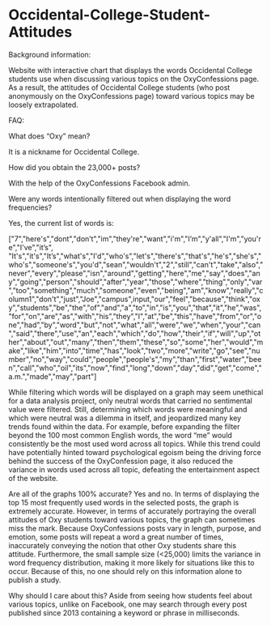# Occidental-College-Student-Attitudes
Background information:

Website with interactive chart that displays the words Occidental College students use when discussing various topics on the OxyConfessions page. As a result, the attitudes of Occidental College students (who post anonymously on the OxyConfessions page) toward various topics may be loosely extrapolated.


FAQ:

What does “Oxy” mean?

It is a nickname for Occidental College.


How did you obtain the 23,000+ posts?

With the help of the OxyConfessions Facebook admin.


Were any words intentionally filtered out when displaying the word frequencies?

Yes, the current list of words is:

["7","here's","dont","don’t","im","they're","want","i'm","I’m","y'all","I'm","you're","I've","it’s", "It's","it's","It’s","what's","I'd","who's","let's","there's","that's","he's","she's","who's","someone's","you'd","sean","wouldn't","2","still","can't","take","also","never","every","please","isn","around","getting","here","me","say","does","any","going","person","should","after","year","those","where","thing","only","var","too","something","much","someone","even","being","am","know","really","column1","don't","just","Joe","campus",input,"our","feel","because","think","oxy","students","be","the","of","and","a","to","in","is","you","that","it","he","was","for","on","are","as","with","his","they","I","at","be","this","have","from","or","one","had","by","word","but","not","what","all","were","we","when","your","can","said","there","use","an","each","which","do","how","their","if","will","up","other","about","out","many","then","them","these","so","some","her","would","make","like","him","into","time","has","look","two","more","write","go","see","number","no","way","could","people","people's","my","than","first","water","been","call","who","oil","its","now","find","long","down","day","did","get","come","a.m.","made","may","part"]

While filtering which words will be displayed on a graph may seem unethical for a data analysis project, only neutral words that carried no sentimental value were filtered. Still, determining which words were meaningful and which were neutral was a dilemma in itself, and jeopardized many key trends found within the data. For example, before expanding the filter beyond the 100 most common English words, the word “me” would consistently be the most used word across all topics. While this trend could have potentially hinted toward psychological egoism being the driving force behind the success of the OxyConfession page, it also reduced the variance in words used across all topic, defeating the entertainment aspect of the website.

Are all of the graphs 100% accurate?
Yes and no. In terms of displaying the top 15 most frequently used words in the selected posts, the graph is extremely accurate. However, in terms of accurately portraying the overall attitudes of Oxy students toward various topics, the graph can sometimes miss the mark. Because OxyConfessions posts vary in length, purpose, and emotion, some posts will repeat a word a great number of times, inaccurately conveying the notion that other Oxy students share this attitude. Furthermore, the small sample size (<25,000) limits the variance in word frequency distribution, making it more likely for situations like this to occur. Because of this, no one should rely on this information alone to publish a study.

Why should I care about this?
Aside from seeing how students feel about various topics, unlike on Facebook, one may search through every post published since 2013 containing a keyword or phrase in milliseconds.


